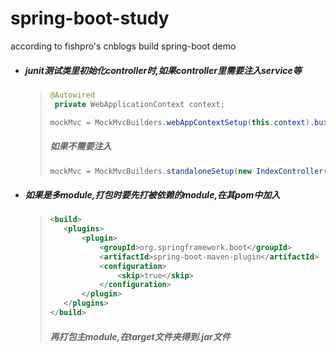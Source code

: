# spring-boot-study
according to fishpro's cnblogs build spring-boot demo

* ##### junit测试类里初始化controller时,如果controller里需要注入service等
	>``` Java
	>@Autowired
	>  private WebApplicationContext context;
	>
	>mockMvc = MockMvcBuilders.webAppContextSetup(this.context).build();
	>```
	>##### 如果不需要注入
	>``` Java
	>mockMvc = MockMvcBuilders.standaloneSetup(new IndexController()).build();
* ##### 如果是多module,打包时要先打被依赖的module,在其pom中加入
	>``` xml
	><build>
    >    <plugins>
    >        <plugin>
    >            <groupId>org.springframework.boot</groupId>
    >            <artifactId>spring-boot-maven-plugin</artifactId>
    >            <configuration>
    >                <skip>true</skip>
    >            </configuration>
    >        </plugin>
    >    </plugins>
    ></build>
	>```
	>##### 再打包主module,在target文件夹得到.jar文件

